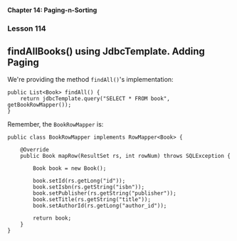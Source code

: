 #### Chapter 14: Paging-n-Sorting
###  Lesson 114
## findAllBooks() using JdbcTemplate. Adding Paging

We're providing the method <code>findAll()</code>'s implementation:
    
    public List<Book> findAll() {
        return jdbcTemplate.query("SELECT * FROM book", getBookRowMapper());
    }   

Remember, the <code>BookRowMapper</code> is:

    public class BookRowMapper implements RowMapper<Book> {

        @Override
        public Book mapRow(ResultSet rs, int rowNum) throws SQLException {

            Book book = new Book();

            book.setId(rs.getLong("id"));
            book.setIsbn(rs.getString("isbn"));
            book.setPublisher(rs.getString("publisher"));
            book.setTitle(rs.getString("title"));
            book.setAuthorId(rs.getLong("author_id"));

            return book;
        }
    }

